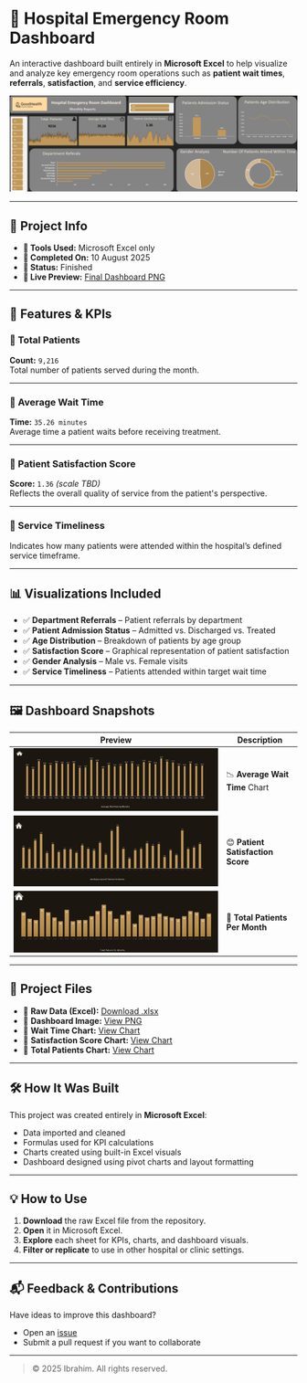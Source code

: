 # 🏥 Hospital Emergency Room Dashboard

An interactive dashboard built entirely in **Microsoft Excel** to help visualize and analyze key emergency room operations such as **patient wait times**, **referrals**, **satisfaction**, and **service efficiency**.

![Dashboard Preview](https://github.com/ibrahim22-11/Hospital-Emergency-Room/blob/main/Final%20Dashboard.png)

---

## 📅 Project Info

- **🧰 Tools Used:** Microsoft Excel only  
- **📁 Completed On:** 10 August 2025  
- **📌 Status:** Finished  
- **🔗 Live Preview:** [Final Dashboard PNG](https://github.com/ibrahim22-11/Hospital-Emergency-Room/blob/main/Final%20Dashboard.png)

---

## 🚀 Features & KPIs

### 🔸 Total Patients
**Count:** `9,216`  
Total number of patients served during the month.

---

### 🔸 Average Wait Time
**Time:** `35.26 minutes`  
Average time a patient waits before receiving treatment.

---

### 🔸 Patient Satisfaction Score
**Score:** `1.36` *(scale TBD)*  
Reflects the overall quality of service from the patient's perspective.

---

### 🔸 Service Timeliness
Indicates how many patients were attended within the hospital’s defined service timeframe.

---

## 📊 Visualizations Included

- ✅ **Department Referrals** – Patient referrals by department  
- ✅ **Patient Admission Status** – Admitted vs. Discharged vs. Treated  
- ✅ **Age Distribution** – Breakdown of patients by age group  
- ✅ **Satisfaction Score** – Graphical representation of patient satisfaction  
- ✅ **Gender Analysis** – Male vs. Female visits  
- ✅ **Service Timeliness** – Patients attended within target wait time  

---

## 🖼️ Dashboard Snapshots

| Preview | Description |
|--------|-------------|
| ![Wait Time](https://github.com/ibrahim22-11/Hospital-Emergency-Room/blob/main/AverageWaitTime.png) | 📉 **Average Wait Time** Chart |
| ![Satisfaction](https://github.com/ibrahim22-11/Hospital-Emergency-Room/blob/main/SatisfactionScore.png) | 😊 **Patient Satisfaction Score** |
| ![Patients](https://github.com/ibrahim22-11/Hospital-Emergency-Room/blob/main/TotalPatientsMonthly.png) | 👥 **Total Patients Per Month** |

---

## 📁 Project Files

- 🔹 **Raw Data (Excel):** [Download .xlsx](https://github.com/ibrahim22-11/Hospital-Emergency-Room/blob/main/Hospital%20Emergency%20Room%20Data%20Raw.xlsx)  
- 🔹 **Dashboard Image:** [View PNG](https://github.com/ibrahim22-11/Hospital-Emergency-Room/blob/main/Final%20Dashboard.png)  
- 🔹 **Wait Time Chart:** [View Chart](https://github.com/ibrahim22-11/Hospital-Emergency-Room/blob/main/AverageWaitTime.png)  
- 🔹 **Satisfaction Score Chart:** [View Chart](https://github.com/ibrahim22-11/Hospital-Emergency-Room/blob/main/SatisfactionScore.png)  
- 🔹 **Total Patients Chart:** [View Chart](https://github.com/ibrahim22-11/Hospital-Emergency-Room/blob/main/TotalPatientsMonthly.png)

---

## 🛠 How It Was Built

This project was created entirely in **Microsoft Excel**:

- Data imported and cleaned  
- Formulas used for KPI calculations  
- Charts created using built-in Excel visuals  
- Dashboard designed using pivot charts and layout formatting

---

## 💡 How to Use

1. **Download** the raw Excel file from the repository.  
2. **Open** it in Microsoft Excel.  
3. **Explore** each sheet for KPIs, charts, and dashboard visuals.  
4. **Filter or replicate** to use in other hospital or clinic settings.

---

## 📬 Feedback & Contributions

Have ideas to improve this dashboard?

- Open an [issue](https://github.com/ibrahim22-11/Hospital-Emergency-Room/issues)  
- Submit a pull request if you want to collaborate  

---

> © 2025 Ibrahim. All rights reserved.
